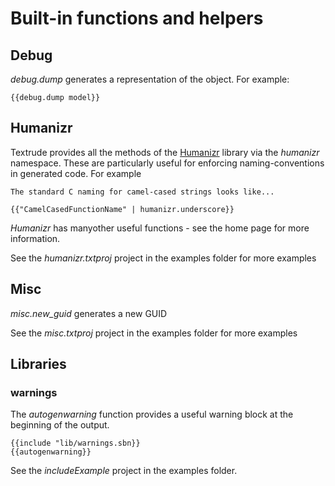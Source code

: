 # Built-in functions and helpers


## Debug

*debug.dump* generates a representation of the object.  For example:
```
{{debug.dump model}}
```

## Humanizr

Textrude provides all the methods of the [Humanizr](https://github.com/Humanizr/Humanizer) library via the *humanizr* namespace.  These are particularly useful for enforcing naming-conventions in generated code.  For example

```
The standard C naming for camel-cased strings looks like...

{{"CamelCasedFunctionName" | humanizr.underscore}}
```

*Humanizr* has manyother useful functions - see the home page for more information.

See the *humanizr.txtproj* project in the examples folder for more examples


## Misc

*misc.new_guid* generates a new GUID 

See the *misc.txtproj* project in the examples folder for more examples


## Libraries 

### warnings
The *autogenwarning* function provides a useful warning block at the beginning of the output.
```
{{include "lib/warnings.sbn}}
{{autogenwarning}}
```
See the *includeExample* project in the examples folder. 



